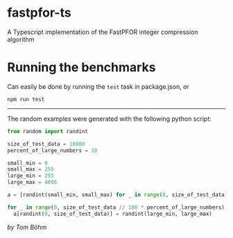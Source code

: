 # fastpfor-ts

A Typescript implementation of the FastPFOR integer compression algorithm

# Running the benchmarks

Can easily be done by running the `test` task in package.json, or
```
npm run test
```

---

The random examples were generated with the following python script:
```python
from random import randint

size_of_test_data = 10000
percent_of_large_numbers = 10

small_min = 0
small_max = 255
large_min = 255
large_max = 4096

a = [randint(small_min, small_max) for _ in range(0, size_of_test_data)]

for _ in range(0, size_of_test_data // 100 * percent_of_large_numbers):
  a[randint(0, size_of_test_data)] = randint(large_min, large_max)

```

_by Tom Böhm_
